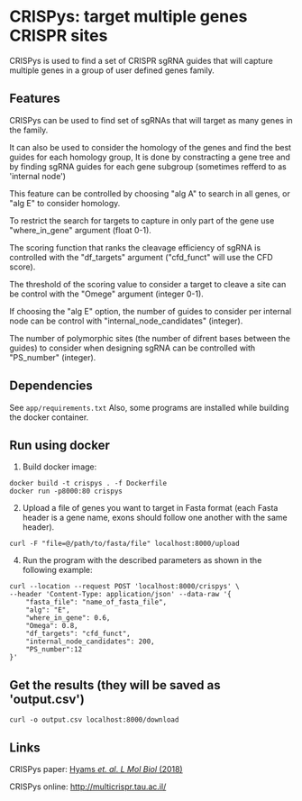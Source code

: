 
# CRISPys: target multiple genes CRISPR sites
CRISPys is used to find a set of CRISPR sgRNA guides that will capture multiple genes in a group of user defined genes family.

## Features
CRISPys can be used to find set of sgRNAs that will target as many genes in the family. 

It can also be used to consider the homology of the genes and find the best guides for each homology group, It is done by constracting a gene tree and by finding sgRNA guides for each gene subgroup (sometimes refferd to as 'internal node') 

This feature can be controlled by choosing "alg A" to search in all genes, or "alg E" to consider homology.

To restrict the search for targets to capture in only part of the gene use "where_in_gene" argument (float 0-1).

The scoring function that ranks the cleavage efficiency of sgRNA is controlled with the "df_targets" argument ("cfd_funct" will use the CFD score).

The threshold of the scoring value to consider a target to cleave a site can be control with the "Omege" argument (integer 0-1). 

If choosing the "alg E" option, the number of guides to consider per internal node can be control with "internal_node_candidates" (integer).

The number of polymorphic sites (the number of difrent bases between the guides) to consider when designing sgRNA can be controlled with "PS_number" (integer).


## Dependencies
See `app/requirements.txt`
Also, some programs are installed while building the docker container.

## Run using docker 
1. Build docker image:
~~~
docker build -t crispys . -f Dockerfile
docker run -p8000:80 crispys
~~~

2. Upload a file of genes you want to target in Fasta format (each Fasta header is a gene name, exons should follow one another with the same header).
~~~
curl -F "file=@/path/to/fasta/file" localhost:8000/upload
~~~

4. Run the program with the described parameters as shown in the following example: 
~~~
curl --location --request POST 'localhost:8000/crispys' \
--header 'Content-Type: application/json' --data-raw '{
    "fasta_file": "name_of_fasta_file",	
    "alg": "E",
    "where_in_gene": 0.6,
    "Omega": 0.8,
    "df_targets": "cfd_funct",
    "internal_node_candidates": 200,
    "PS_number":12
}'
~~~

## Get the results (they will be saved as 'output.csv')
~~~
curl -o output.csv localhost:8000/download
~~~

## Links
CRISPys paper:
[Hyams *et. al*. *L Mol Biol* (2018)](https://www.sciencedirect.com/science/article/abs/pii/S0022283618301682?via%3Dihub)

CRISPys online:
http://multicrispr.tau.ac.il/
